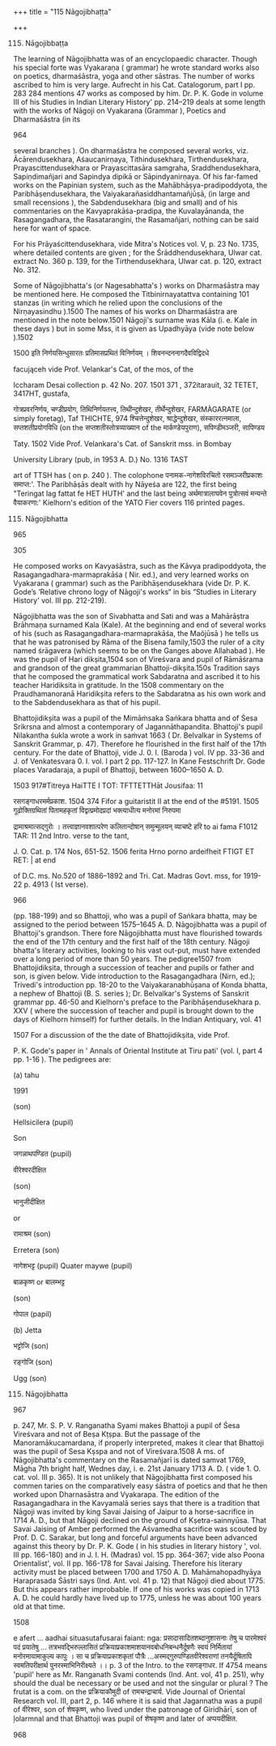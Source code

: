 +++
title = "115 Nāgojibhaṭṭa"

+++

115. Nāgojibbaṭṭa 

The learning of Nāgojibhatta was of an encyclopaedic character. Though his special forte was Vyakaraṇa ( grammar) he wrote standard works also on poetics, dharmaśāstra, yoga and other sāstras. The number of works ascribed to him is very large. Aufrecht in his Cat. Catalogorum, part I pp. 283 284 mentions 47 works as composed by him. Dr. P. K. Gode in volume III of his Studies in Indian Literary History' pp. 214–219 deals at some length with the works of Nāgoji on Vyakarana (Grammar ), Poetics and Dharmaśāstra (in its 

964 



several branches ). On dharmaśāstra he composed several works, viz. Ācārendusekhara, Aśaucanirṇaya, Tithindusekhara, Tirthendusekhara, Prayascittendusekhara or Prayascittasāra samgraha, Sraddhendusekhara, Sapiṇdimañjari and Sapindya dipikā or Sāpindyanirṇaya. Of his far-famed works on the Papinian system, such as the Mahābhāṣya-pradipoddyota, the Paribhāṣendusekhara, the Vaiyakarañasiddhantamañjūṣā, (in large and small recensions ), the Sabdendusekhara (big and small) and of his commentaries on the Kavyaprakāśa-pradipa, the Kuvalayānanda, the Rasagangadhara, the Rasatarangini, the Rasamañjari, nothing can be said here for want of space. 

For his Prāyaścittendusekhara, vide Mitra's Notices vol. V, p. 23 No. 1735, where detailed contents are given ; for the Śrāddhendusekhara, Ulwar cat. extract No. 360 p. 139, for the Tirthendusekhara, Ulwar cat. p. 120, extract No. 312. 

Some of Nāgojibhatta's (or Nagesabhatta's ) works on Dharmaśāstra may be mentioned here. He composed the Titbinirnayatattva containing 101 stanzas (in writing which he relied upon the conclusions of the Nirṇayasindhu ).1500 The names of his works on Dharmaśāstra are mentioned in the note below.1501 Nāgoji's surname was Kāla (i. e. Kale in these days ) but in some Mss, it is given as Upadhyāya (vide note below ).1502 

1500 इति निर्णयसिन्धुसारतः प्रतिमासप्रथितं विनिर्णयम् । शिवनन्दननागदैवविद्विदधे 

facująceh vide Prof. Velankar's Cat, of the mos, of the 

Iccharam Desai collection p. 42 No. 207. 1501 371 , 372itarauit, 32 TETET, 3417HT, gustafa, 

गोत्रप्रवरनिर्णय, चण्डीप्रयोग, तिथिनिर्णयतत्त्व, तिथीन्दुशेखर, तीर्थेन्दुशेखर, FARMÀGARATE (or simply foretag), Taf THICHTE, 974 श्चित्तेन्दुशेखर, श्राद्धेन्दुशेखर, संस्काररत्नमाला, सप्तशतीप्रयोगविधि (on the सप्तशतीस्तोत्रव्याख्यान of the मार्कण्डेयपुराण), सपिण्डीमञ्जरी, सापिण्डय 

Taty. 1502 Vide Prof. Velankara's Cat. of Sanskrit mss. in Bombay 

University Library (pub, in 1953 A. D.) No. 1316 TAST 

art of TTSH has ( on p. 240 ). The colophone पनामक-नागेशविरचितो रसमञ्जरीप्रकाशः समाप्त:'. The Paribhāṣās dealt with hy Nāyeśa are 122, the first being "Teringat lag fattat fe HET HUTH' and the last being अर्थमात्रालाघवेन पुत्रोत्सवं मन्यन्ते वैयाकरणा:' Kielhorn's edition of the YATO Fier covers 116 printed pages. 

115. Nāgojibhatta 

965 

305 

He composed works on Kavyaśāstra, such as the Kāvya pradipoddyota, the Rasagangadhara-marmaprakāśa ( Nir. ed.), and very learned works on Vyakarana ( grammar) such as the Paribhāṣendusekhara (vide Dr. P. K. Gode’s ‘Relative chrono logy of Nāgoji's works“ in bis “Studies in Literary History' vol. III pp. 212-219). 

Nāgojibhatta was the son of Sivabhatta and Sati and was a Mahārāṣtra Brāhmaṇa surnamed Kala (Kale). At the beginning and end of several works of his (such as Rasagangadhara-marmaprakāśa, the Maõjūsā ) he tells us that he was patronised by Rāma of the Bisena family,1503 the ruler of a city named śrāgavera (which seems to be on the Ganges above Allahabad ). He was the pupil of Hari dikṣita,1504 son of Vireśvara and pupil of Rāmāśrama and grandson of the great grammarian Bhattoji-dikșita.150s Tradition says that he composed the grammatical work Sabdaratna and ascribed it to his teacher Haridiksita in gratitude. In the 1508 commentary on the Praudhamanoranā Haridikșita refers to the Sabdaratna as his own work and to the Sabdendusekhara as that of his pupil. 

Bhattojidikșita was a pupil of the Mimāṁsaka Saṅkara bhatta and of Śesa Srikrsna and almost a contemporary of Jagannāthapandita. Bhattoji's pupil Nilakantha śukla wrote a work in saṁvat 1663 ( Dr. Belvalkar in Systems of Sanskrit Grammar, p. 47). Therefore he flourished in the first half of the 17th century. For the date of Bhattoji, vide J. 0. I. (Baroda ) vol. IV pp. 33-36 and J. of Venkatesvara 0. I. vol. I part 2 pp. 117-127. In Kane Festschrift Dr. Gode places Varadaraja, a pupil of Bhattoji, between 1600–1650 A. D. 

1503 917\#Titreya HaiTTE I TOT: TFTTETTHāt Jousifaa: 11 

रसगङ्गाधरमर्मप्रकाश. 1504 374 Fifor a guitaristit II at the end of the \#5191. 1505 गूढोक्तिग्रथितां पितामहकृतां विद्वत्प्रमोदप्रदां भक्त्याधीत्य मनोरमां निरुपमा 

द्रामाश्रमात्सद्गुरोः । तत्त्वाज्ञानवशात्परेण कलितान्दोषान् समुन्मूलयन् व्याचष्टे हरि to ai fama F1012 TAR: 11 2nd Intro. verse to the tant, 

J. O. Cat. p. 174 Nos, 651-52. 1506 ferita Hrno porno ardeifheit FTIGT ET RET: | at end 

of D.C. ms. No.520 of 1886–1892 and Tri. Cat. Madras Govt. mss, for 1919-22 p. 4913 ( Ist verse). 

966 



(pp. 188-199) and so Bhattoji, who was a pupil of Saṅkara bhatta, may be assigned to the period between 1575–1645 A. D. Nāgojibhatta was a pupil of Bhattoji's grandson. There fore Nāgojibhatta must have flourished towards the end of the 17th century and the first half of the 18th century. Nāgoji bhatta's literary activities, looking to his vast out-put, must have extended over a long period of more than 50 years. The pedigree1507 from Bhattojidikṣita, through a succession of teacher and pupils or father and son, is given below. Vide introduction to the Rasagangadhara (Nirn, ed.); Trivedi's introduction pp. 18-20 to the Vaiyakaranabhūṣana of Konda bhatta, a nephew of Bhattoji (B. S. series ); Dr. Belvalkar's Systems of Sanskrit grammar pp. 46-50 and Kielhorn's preface to the Paribhāṣendusekhara p. XXV ( where the succession of teacher and pupil is brought down to the days of Kielhorn himself) for further details. In the Indian Antiquary, vol. 41 

1507 For a discussion of the the date of Bhattojidikṣita, vide Prof. 

P. K. Gode's paper in ' Annals of Oriental Institute at Tiru pati' (vol. I, part 4 pp. 1-16 ). The pedigrees are: 

(a) tahu 

1991 

(son) 

Hellsicilera (pupil) 

Son 

जगन्नाथपण्डित (pupil) 

वीरेश्वरदीक्षित 

(son) 

भानुजीदीक्षित 

or 

रामाश्रम (son) 

Erretera (son) 

नागेशभट्ट (pupil) Quater maywe (pupil) 

बाळकृष्ण or बालम्भट्ट 

(son) 

गोपाल (papil) 

(b) Jetta 

भट्टोजि (son) 

रङ्गोजि (son) 

Ugg (son) 

115. Nāgojibhatta 

967 

p. 247, Mr. S. P. V. Ranganatha Syami makes Bhattoji a pupil of Śesa Vireśvara and not of Beṣa Kṭṣpa. But the passage of the Manoramākucamardana, if properly interpreted, makes it clear that Bhattoji was the pupil of Sesa Kșspa and not of Vireśvara.1508 A ms. of Nāgojibhatta's commentary on the Rasamañjarī is dated samvat 1769, Māgha 7th bright half, Wednes day, i. e. 21st January 1713 A. D. ( vide 1. O. cat. vol. III p. 365). It is not unlikely that Nāgojibhatta first composed his commen taries on the comparatively easy śāstra of poetics and that he then worked upon Dharnasāstra and Vyakarapa. The edition of the Rasagangadhara in the Kavyamalā series says that there is a tradition that Nāgoji was invited by king Savai Jaising of Jaipur to a horse-sacrifice in 1714 A. D., but that Nāgoji declined on the ground of Kṣetra-sainnyūsa. That Savai Jaising of Amber performed the Aśvamedha sacrifice was scouted by Prof. D. C. Sarakar, but long and forceful arguments have been advanced against this theory by Dr. P. K. Gode ( in his studies in literary history ', vol. III pp. 166-180) and in J. I. H. (Madras) vol. 15 pp. 364-367; vide also Poona Orientalist', vol. II pp. 166-178 for Savai Jaising. Therefore his literary activity must be placed between 1700 and 1750 A. D. Mahāmahopadhyāya Haraprasada Śāstri says (Ind. Ant. vol. 41 p. 12) that Nāgoji died about 1775. But this appears rather improbable. If one of his works was copied in 1713 A. D. he could hardly have lived up to 1775, unless he was about 100 years old at that time. 

1508 

e afert ... aadhai situasutafusarai faiant: nga: प्रसादासादितशब्दानुशासनाः तेषु च पारमेश्वरं पदं प्रयातेषु ... तत्रभवद्भिरुल्लासितं प्रक्रियाप्रकाशमाशयानवबोधनिबन्धनैर्दूषणैः स्वयं निर्मितायां मनोरमायामाकुल्य कापुः । सा च प्रक्रियाप्रकाशकृतां पौत्रैः ...अस्मद्गुरुपण्डितवीरेश्वराणां तनयैर्दूषितापि स्वमतिपरीक्षार्थ पुनरस्माभिनिरीक्ष्यते ।। p. 3 of the Intro. to the रसगङ्गाधर. If 4754 means 'pupil' here as Mr. Ranganath Svami contends (Ind. Ant. vol, 41 p. 251), why should the dual be necessary or be used and not the singular or plural ? The frutat is a com. on the प्रक्रियाकौमुदी of रामचन्द्राचार्य. Vide Journal of Oriental Research vol. III, part 2, p. 146 where it is said that Jagannatha was a pupil of वीरेश्वर, son of शेषकृष्ण, who lived under the patronage of Giridhārī, son of ļolarmnal and that Bhattoji was pupil of शेषकृष्ण and later of अप्पयदीक्षित. 

968 


